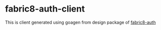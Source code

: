 # fabric8-auth-client

This is client generated  using goagen from design package of [fabric8-auth](https://github.com/fabric8-services/fabric8-auth/tree/master/design)

